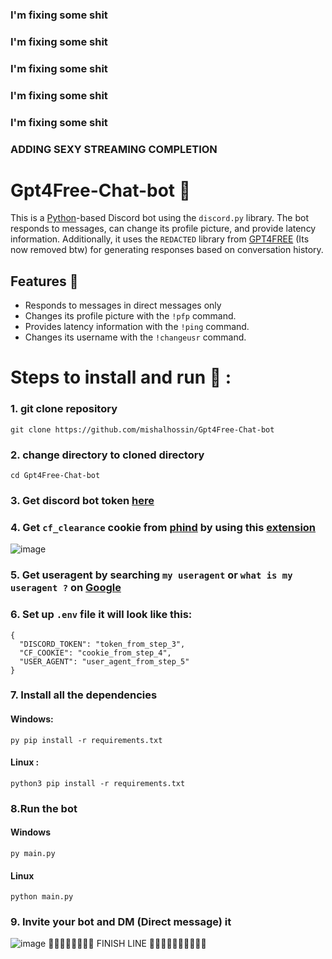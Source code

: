 ### I'm fixing some shit
### I'm fixing some shit
### I'm fixing some shit
### I'm fixing some shit
### I'm fixing some shit
### ADDING SEXY STREAMING COMPLETION

# Gpt4Free-Chat-bot 🤖
This is a [Python](https://www.python.org)-based Discord bot using the `discord.py` library. The bot responds to messages, can change its profile picture, and provide latency information. Additionally, it uses the `REDACTED` library from [GPT4FREE](https://github.com/xtekky/gpt4free) (Its now removed btw) for generating responses based on conversation history.

## Features 🥳

- Responds to messages in direct messages only
- Changes its profile picture with the `!pfp` command.
- Provides latency information with the `!ping` command.
- Changes its username with the `!changeusr` command.

# Steps to install and run 🚩 :
### 1. git clone repository
```
git clone https://github.com/mishalhossin/Gpt4Free-Chat-bot
```
### 2. change directory to cloned directory
```
cd Gpt4Free-Chat-bot
```
### 3. Get discord bot token [here](https://discord.com/developers/applications)
### 4. Get `cf_clearance` cookie from [phind](https://www.phind.com/) by using this [extension](https://chrome.google.com/webstore/detail/cookie-editor/hlkenndednhfkekhgcdicdfddnkalmdm)
![image](https://media.discordapp.net/attachments/1085616784100560966/1101787228696481852/image.png)
### 5. Get useragent by searching `my useragent` or `what is my useragent ?` on [Google](https://google.com)
### 6. Set up `.env` file it will look like this:
```
{
  "DISCORD_TOKEN": "token_from_step_3",
  "CF_COOKIE": "cookie_from_step_4",
  "USER_AGENT": "user_agent_from_step_5"
}
```
### 7. Install all the dependencies
#### Windows:
```
py pip install -r requirements.txt
```
#### Linux :
```
python3 pip install -r requirements.txt
```
### 8.Run the bot
#### Windows
```
py main.py
```
#### Linux
```
python main.py
```
### 9. Invite your bot and DM (Direct message) it
![image](https://user-images.githubusercontent.com/91066601/235293746-60257d85-9a7c-4396-9f42-cea92ab78cf8.png)
🏁🏁🏁🏁🏁🏁🏁🏁                      FINISH LINE                              🏁🏁🏁🏁🏁🏁🏁🏁🏁🏁
